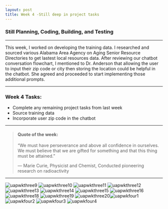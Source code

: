 ```yaml
---
layout: post
title: Week 4 -Still deep in project tasks
---
```


### Still Planning, Coding, Building, and Testing

----

This week, I worked on developing the training data. I researched and sourced various Alabama Area Agency on Aging Senior Resource Directories to get lastest local resources data. After reviewing our chatbot conversation flowchart, I mentioned to Dr. Anderson that allowing the user to input their zip code or city then storing the location could be helpful in the chatbot. She agreed and proceeded to start implementing those additional prompts.

----

### Week 4 Tasks:

- Complete any remaining project tasks from last week
- Source training data
- Incorporate user zip code in the chatbot
----

> #### Quote of the week:
> “We must have perseverance and above all confidence in ourselves. We must believe that we are gifted for something and that this thing must be attained.”
>
> — Marie Curie, Physicist and Chemist, Conducted pioneering research on radioactivity

----

![uapwkthree9](/images/uapwkthree9.JPG) ![uapwkthree10](/images/uapwkthree10.JPG) ![uapwkthree11](/images/uapwkthree11.jpg) ![uapwkthree12](/images/uapwkthree12.jpg) ![uapwkthree13](/images/uapwkthree13.JPG) ![uapwkthree14](/images/uapwkthree14.jpg) ![uapwkthree15](/images/uapwkthree15.jpg) ![uapwkthree16](/images/uapwkthree16.jpg) ![uapwkthree18](/images/uapwkthree18.jpg) ![uapwkthree19](/images/uapwkthree19.jpg) ![uapwkthree20](/images/uapwkthree20.jpg)![uapwkfour1](/images/uapwkfour1.jpg) ![uapwkfour2](/images/uapwkfour2.jpg) ![uapwkfour3](/images/uapwkfour3.jpg) ![uapwkfour4](/images/uapwkfour4.jpg) 
